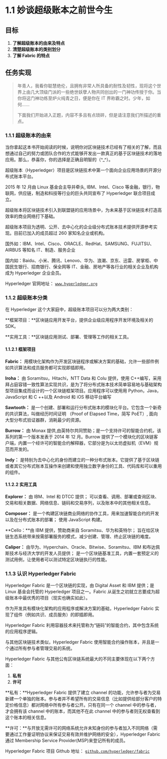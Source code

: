 # 1.1 妙谈超级账本之前世今生

## 目标

1.  **了解超级账本的由来及特点**
2.  **清楚超级账本的类别划分**
3.  **了解 Fabric 的特点**

## 任务实现

> 年青人，我看你聪慧绝伦，且拥有非常人所具备的耐性及韧性，现将这个世界上由几大顶级门派的一些绝世妖孽人物共同创出的一门神功传授于你。当你将这门神功练至炉火纯青之日，便是你在 IT 界称霸之时。少年，如何......
> 
> 下面我们开始进入正题，内容不多且有点琐碎，但是请注意我们所描述的重点。

### 1.1.1 超级账本的由来

当你拿起这本书开始阅读的时候，说明你对区块链技术已经有了相关的了解，而且想通过自己的努力或团队合作的方式能够开发出一款真正的基于区块链技术的落地应用。那么，恭喜你，你的选择是正确且明智的（\^_\^）。

超级账本（Hyperledger）项目是区块链技术中第一个面向企业应用场景的开源分布式账本平台。

2015 年 12 月由 Linux 基金会主导并牵头, IBM、Intel、Cisco 等金融，银行，物联网，供应链，制造和科技等行业的巨头共同宣布了 Hyperledger 联合项目成立。

超级账本将区块链技术引入到联盟链的应用场景中，为未来基于区块链技术打造高效率的商业网络打下基础。

超级账本项目为透明、公开、去中心化的企业级分布式账本技术提供开源参考实现。目前已加入的成员超过 260 家知名企业或机构。

国外如：IBM、Intel、Cisco、ORACLE、RedHat、SAMSUNG、FUJITSU、AIRBUS 等知名 IT、制造、服务企业

国内如：Baidu、小米、腾讯、Lenovo、华为、浪潮、京东、迅雷、房掌柜、中国民生银行、招商银行、保全网等 IT、金融、房地产等各行业的相关企业及机构成为 Hyperledger 企业会员。

Hyperledger 官网地址： [`www.hyperledger.org`](https://www.hyperledger.org)

### 1.1.2 超级账本分类

在 Hyperledger 这个大家庭中，超级账本项目可以分为两大类别：

**框架项目：**区块链应用开发平台，提供企业级应用程序开发环境及相关的 SDK。

**实用工具：**区块链应用测试、部署、管理等工作的相关工具。

#### 1.1.2.1 框架项目

**Fabric：** 用模块化架构作为开发区块链程序或解决方案的基础，允许一些部件例如共识算法和成员服务都可实现即插即用。

**Iroha：** 由 Soramitsu，Hitachi，NTT Data 和 Colu 提供，使用 C++编写，采用拜占庭容错一致性算法实现共识，是为了将分布式账本技术简单容易地与基础架构型项目集成而设计的一个区块链框架项目。应用程序可以使用用 Python，Java，JavaScript 和 C ++以及 Android 和 iOS 移动平台编写

**Sawtooth：** 是一个创建、部署和运行分布式账本的模块化平台。它包含一个新奇的共识算法，叫做经历时间证明 （Proof of Elapsed Time，简写 PoET）, 面向大型分布式验证器群，消耗最少的资源。

**Burrow：** 由 Monax 提供,由英特尔共同赞助；是一个支持许可的智能合约机，该系列的第一个版本发表于 2014 年 12 月。Burrow 提供了一个模块化的区块链客户端，内置一个经许可的智能合约解释器，它部分是为以太坊虚拟机（EVM）规范而开发的。

**Indy：** 是特别为去中心化的身份而建立的一种分布式账本。它提供了基于区块链或者其它分布式账本互操作来创建和使用独立数字身份的工具、代码库和可以重用的组件。

#### 1.1.2.2 实用工具

**Explorer：** 由 IBM、Intel 和 DTCC 提供； 可以查看、调用、部署或查询区块、交易和相关数据、网络信息、链码和交易序列，以及账本中的其他相关信息。

**Composer：** 是一个构建区块链商业网络的协作工具，用来加速智能合约的开发以及在分布式账本的部署； 使用 JavaScript 构建。

**Cello：**由 IBM 提供，赞助商来自 Soramitsu、华为和英特尔； 旨在给区块链生态系统带来按需部署服务的模式，减少创建、管理、终止区块链的难度。

**Caliper：** 由华为、Hyperchain、Oracle、Bitwise、Soramitsu、IBM 和布达佩斯技术与经济大学的开发人员提供； 是一个区块链基准工具，内置一套预定义的测试用例，让使用者可以测试特定区块链执行的性能。

### 1.1.3 认识 Hyperledger Fabric

Hyperledger Fabric 是一个区块链的实现，由 Digital Asset 和 IBM 提供；是 Linux 基金会托管的 Hyperledger 项目之一。Fabric 从诞生之初就立志要成为超级账本中最优秀的项目（现实也确实如此）。

作为开发具有模块化架构的应用程序或解决方案的基础，Hyperledger Fabric 实现了组件（例如共识、成员服务）的即插即用。

Hyperledger Fabric 利用容器技术来托管称为“链码”的智能合约，其中包含系统的应用程序逻辑。

与其他区块链技术类似，Hyperledger Fabric 使用智能合约操作账本，并且是一个通过所有参与者管理交易的系统。

Hyperledger Fabric 与其他公有区块链系统最大的不同主要体现在以下两个方面：

1.  **私有**
2.  **许可**

**私有：**Hyperledger Fabric 提供了建立 channel 的功能，允许参与者为交易新建一个单独的账本。参与者并不希望所有的交易信息（比如提供给部分客户的特定价格信息）都对网络中所有参与者公开。只有在同一个 channel 中的参与者，才会拥有该 channel 中的账本，而其他不在此 channel 中的参与者则无权查看到这个账本的相关信息。

**许可：**与开放无需许可的网络系统允许未知身份的参与者加入不同网络（需要通过工作量证明协议来保证交易有效并维护网络的安全），Hyperledger Fabric 通过 Membership Service Provider(MSP)来登记所有的成员。

Hyperledger Fabric 项目 Github 地址： [`github.com/hyperledger/fabric`](https://github.com/hyperledger/fabric)